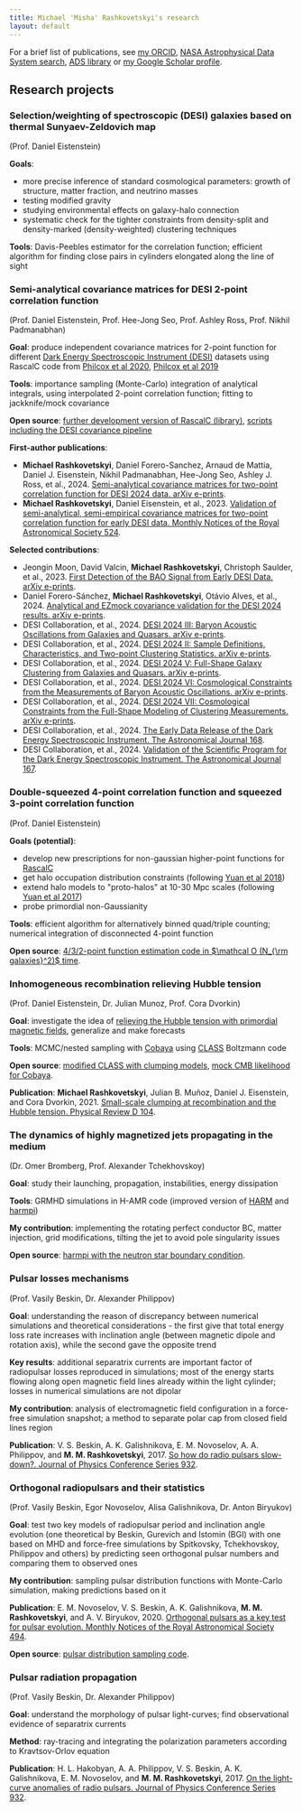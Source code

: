 ```yaml
---
title: Michael 'Misha' Rashkovetskyi's research
layout: default
---
```


<script type="text/x-mathjax-config">
MathJax.Hub.Config({
  tex2jax: {
    inlineMath: [['$','$'], ['\\(','\\)']],
    processEscapes: true
  }
});
</script>
<script src="https://cdnjs.cloudflare.com/ajax/libs/mathjax/2.7.0/MathJax.js?config=TeX-AMS-MML_HTMLorMML" type="text/javascript"></script>

For a brief list of publications, see [my ORCID](https://orcid.org/0000-0001-7144-2349), [NASA Astrophysical Data System search](https://ui.adsabs.harvard.edu/search/q=orcid%3A0000-0001-7144-2349&sort=date+desc), [ADS library](https://ui.adsabs.harvard.edu/public-libraries/Cx35iQhISOC4oNyvk2tqZA) or [my Google Scholar profile](https://scholar.google.com/citations?user=z-_StAYAAAAJ).

## Research projects

### Selection/weighting of spectroscopic (DESI) galaxies based on thermal Sunyaev-Zeldovich map

(Prof. Daniel Eistenstein)

**Goals**:

* more precise inference of standard cosmological parameters: growth of structure, matter fraction, and neutrino masses
* testing modified gravity
* studying environmental effects on galaxy-halo connection
* systematic check for the tighter constraints from density-split and density-marked (density-weighted) clustering techniques

**Tools**: Davis-Peebles estimator for the correlation function; efficient algorithm for finding close pairs in cylinders elongated along the line of sight

### Semi-analytical covariance matrices for DESI 2-point correlation function

(Prof. Daniel Eistenstein, Prof. Hee-Jong Seo, Prof. Ashley Ross, Prof. Nikhil Padmanabhan)

**Goal**: produce independent covariance matrices for 2-point function for different [Dark Energy Spectroscopic Instrument (DESI)](https://desi.lbl.gov) datasets using RascalC code from [Philcox et al 2020](https://arxiv.org/abs/1904.11070), [Philcox et al 2019](https://arxiv.org/abs/1910.04764)

**Tools**: importance sampling (Monte-Carlo) integration of analytical integrals, using interpolated 2-point correlation function; fitting to jackknife/mock covariance

**Open source**: [further development version of RascalC (library)](https://github.com/misharash/RascalC), [scripts including the DESI covariance pipeline](https://github.com/cosmodesi/RascalC-scripts)

**First-author publications**:

* **Michael Rashkovetskyi**, Daniel Forero-Sanchez, Arnaud de Mattia, Daniel J. Eisenstein, Nikhil Padmanabhan, Hee-Jong Seo, Ashley J. Ross, et al., 2024. [Semi-analytical covariance matrices for two-point correlation function for DESI 2024 data. arXiv e-prints](https://ui.adsabs.harvard.edu/abs/2024arXiv240403007R).
* **Michael Rashkovetskyi**, Daniel Eisenstein, et al., 2023. [Validation of semi-analytical, semi-empirical covariance matrices for two-point correlation function for early DESI data. Monthly Notices of the Royal Astronomical Society 524](https://ui.adsabs.harvard.edu/abs/2023MNRAS.524.3894R).

**Selected contributions**:

* Jeongin Moon, David Valcin, **Michael Rashkovetskyi**, Christoph Saulder, et al., 2023. [First Detection of the BAO Signal from Early DESI Data. arXiv e-prints](https://ui.adsabs.harvard.edu/abs/2023arXiv230408427M).
* Daniel Forero-Sánchez, **Michael Rashkovetskyi**, Otávio Alves, et al., 2024. [Analytical and EZmock covariance validation for the DESI 2024 results. arXiv e-prints](https://ui.adsabs.harvard.edu/abs/2024arXiv241112027F).
* DESI Collaboration, et al., 2024. [DESI 2024 III: Baryon Acoustic Oscillations from Galaxies and Quasars. arXiv e-prints](https://ui.adsabs.harvard.edu/abs/2024arXiv240403000D).
* DESI Collaboration, et al., 2024. [DESI 2024 II: Sample Definitions, Characteristics, and Two-point Clustering Statistics. arXiv e-prints](https://ui.adsabs.harvard.edu/abs/2024arXiv241112020D).
* DESI Collaboration, et al., 2024. [DESI 2024 V: Full-Shape Galaxy Clustering from Galaxies and Quasars. arXiv e-prints](https://ui.adsabs.harvard.edu/abs/2024arXiv241112021D).
* DESI Collaboration, et al., 2024. [DESI 2024 VI: Cosmological Constraints from the Measurements of Baryon Acoustic Oscillations. arXiv e-prints](https://ui.adsabs.harvard.edu/abs/2024arXiv240403002D).
* DESI Collaboration, et al., 2024. [DESI 2024 VII: Cosmological Constraints from the Full-Shape Modeling of Clustering Measurements. arXiv e-prints](https://ui.adsabs.harvard.edu/abs/2024arXiv241112022D).
* DESI Collaboration, et al., 2024. [The Early Data Release of the Dark Energy Spectroscopic Instrument. The Astronomical Journal 168](https://ui.adsabs.harvard.edu/abs/2024AJ....168...58D).
* DESI Collaboration, et al., 2024. [Validation of the Scientific Program for the Dark Energy Spectroscopic Instrument. The Astronomical Journal 167](https://ui.adsabs.harvard.edu/abs/2024AJ....167...62D).

### Double-squeezed 4-point correlation function and squeezed 3-point correlation function

(Prof. Daniel Eistenstein)

**Goals (potential)**:

* develop new prescriptions for non-gaussian higher-point functions for [RascalC](https://github.com/misharash/RascalC)
* get halo occupation distribution constraints (following [Yuan et al 2018](https://arxiv.org/abs/1802.10115))
* extend halo models to "proto-halos" at 10-30 Mpc scales (following [Yuan et al 2017](https://arxiv.org/abs/1705.03464))
* probe primordial non-Gaussianity

**Tools**: efficient algorithm for alternatively binned quad/triple counting; numerical integration of disconnected 4-point function

**Open source**: [4/3/2-point function estimation code in $\mathcal O (N_{\rm galaxies}^2)$ time](https://github.com/misharash/s4PCF).

### Inhomogeneous recombination relieving Hubble tension

(Prof. Daniel Eistenstein, Dr. Julian Munoz, Prof. Cora Dvorkin)

**Goal**: investigate the idea of [relieving the Hubble tension with primordial magnetic fields](https://arxiv.org/abs/2004.09487), generalize and make forecasts

**Tools**: MCMC/nested sampling with [Cobaya](https://cobaya.readthedocs.io/en/latest/) using [CLASS](https://github.com/lesgourg/class_public) Boltzmann code

**Open source**: [modified CLASS with clumping models](https://github.com/misharash/class_public), [mock CMB likelihood for Cobaya](https://github.com/misharash/cobaya_mock_cmb).

**Publication**: **Michael Rashkovetskyi**, Julian B. Muñoz, Daniel J. Eisenstein, and Cora Dvorkin, 2021. [Small-scale clumping at recombination and the Hubble tension. Physical Review D 104](https://ui.adsabs.harvard.edu/abs/2021PhRvD.104j3517R).

### The dynamics of highly magnetized jets propagating in the medium

(Dr. Omer Bromberg, Prof. Alexander Tchekhovskoy)

**Goal**: study their launching, propagation, instabilities, energy dissipation

**Tools**: GRMHD simulations in H-AMR code (improved version of [HARM](http://rainman.astro.illinois.edu/codelib/) and [harmpi](https://github.com/atchekho/harmpi))

**My contribution**: implementing the rotating perfect conductor BC, matter injection, grid modifications, tilting the jet to avoid pole singularity issues

**Open source**: [harmpi with the neutron star boundary condition](https://github.com/misharash/harmpi).

### Pulsar losses mechanisms

(Prof. Vasily Beskin, Dr. Alexander Philippov)

**Goal**: understanding the reason of discrepancy between numerical simulations and theoretical considerations - the first give that total energy loss rate increases with inclination angle (between magnetic dipole and rotation axis), while the second gave the opposite trend

**Key results**: additional separatrix currents are important factor of radiopulsar losses reproduced in simulations; most of the energy starts flowing along open magnetic field lines already within the light cylinder; losses in numerical simulations are not dipolar

**My contribution**: analysis of electromagnetic field configuration in a force-free simulation snapshot; a method to separate polar cap from closed field lines region

**Publication**: V. S. Beskin, A. K. Galishnikova, E. M. Novoselov, A. A. Philippov, and **M. M. Rashkovetskyi**, 2017. [So how do radio pulsars slow-down?. Journal of Physics Conference Series 932](https://ui.adsabs.harvard.edu/abs/2017JPhCS.932a2012B).

### Orthogonal radiopulsars and their statistics

(Prof. Vasily Beskin, Egor Novoselov, Alisa Galishnikova, Dr. Anton Biryukov)

**Goal**: test two key models of radiopulsar period and inclination angle evolution (one theoretical by Beskin, Gurevich and Istomin (BGI) with one based on MHD and force-free simulations by Spitkovsky, Tchekhovskoy, Philippov and others) by predicting seen orthogonal pulsar numbers and comparing them to observed ones

**My contribution**: sampling pulsar distribution functions with Monte-Carlo simulation, making predictions based on it

**Publication**: E. M. Novoselov, V. S. Beskin, A. K. Galishnikova, **M. M. Rashkovetskyi**, and A. V. Biryukov, 2020. [Orthogonal pulsars as a key test for pulsar evolution. Monthly Notices of the Royal Astronomical Society 494](https://ui.adsabs.harvard.edu/abs/2020MNRAS.494.3899N).

**Open source**: [pulsar distribution sampling code](https://github.com/misharash/psr-distribution-test).

### Pulsar radiation propagation

(Prof. Vasily Beskin, Dr. Alexander Philippov)

**Goal**: understand the morphology of pulsar light-curves; find observational evidence of separatrix currents

**Method**: ray-tracing and integrating the polarization parameters according to Kravtsov-Orlov equation

**Publication**: H. L. Hakobyan, A. A. Philippov, V. S. Beskin, A. K. Galishnikova, E. M. Novoselov, and **M. M. Rashkovetskyi**, 2017. [On the light-curve anomalies of radio pulsars. Journal of Physics Conference Series 932](https://ui.adsabs.harvard.edu/abs/2017JPhCS.932a2018H).

